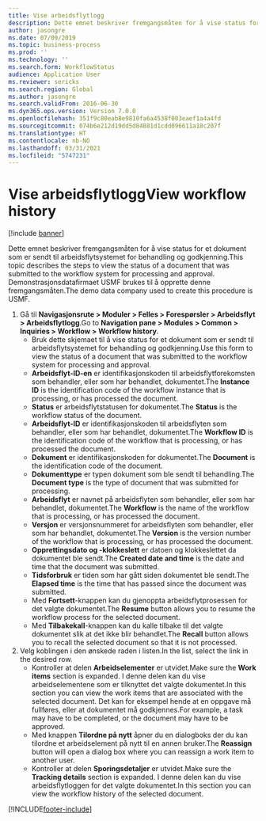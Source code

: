 ```yaml
---
title: Vise arbeidsflytlogg
description: Dette emnet beskriver fremgangsmåten for å vise status for et dokument som er sendt til arbeidsflytsystemet for behandling og godkjenning.
author: jasongre
ms.date: 07/09/2019
ms.topic: business-process
ms.prod: ''
ms.technology: ''
ms.search.form: WorkflowStatus
audience: Application User
ms.reviewer: sericks
ms.search.region: Global
ms.author: jasongre
ms.search.validFrom: 2016-06-30
ms.dyn365.ops.version: Version 7.0.0
ms.openlocfilehash: 351f9c80eab8e9810fa6a4538f003eaef1a4a4fd
ms.sourcegitcommit: 074b6e212d19dd5d84881d1cdd096611a18c207f
ms.translationtype: HT
ms.contentlocale: nb-NO
ms.lasthandoff: 03/31/2021
ms.locfileid: "5747231"
---
```

# <a name="view-workflow-history"></a><span data-ttu-id="daa5c-103">Vise arbeidsflytlogg</span><span class="sxs-lookup"><span data-stu-id="daa5c-103">View workflow history</span></span>

[!include [banner](../../includes/banner.md)]

<span data-ttu-id="daa5c-104">Dette emnet beskriver fremgangsmåten for å vise status for et dokument som er sendt til arbeidsflytsystemet for behandling og godkjenning.</span><span class="sxs-lookup"><span data-stu-id="daa5c-104">This topic describes the steps to view the status of a document that was submitted to the workflow system for processing and approval.</span></span> <span data-ttu-id="daa5c-105">Demonstrasjonsdatafirmaet USMF brukes til å opprette denne fremgangsmåten.</span><span class="sxs-lookup"><span data-stu-id="daa5c-105">The demo data company used to create this procedure is USMF.</span></span>

1. <span data-ttu-id="daa5c-106">Gå til **Navigasjonsrute > Moduler > Felles > Forespørsler > Arbeidsflyt > Arbeidsflytlogg**.</span><span class="sxs-lookup"><span data-stu-id="daa5c-106">Go to **Navigation pane > Modules > Common > Inquiries > Workflow > Workflow history**.</span></span>
    - <span data-ttu-id="daa5c-107">Bruk dette skjemaet til å vise status for et dokument som er sendt til arbeidsflytsystemet for behandling og godkjenning.</span><span class="sxs-lookup"><span data-stu-id="daa5c-107">Use this form to view the status of a document that was submitted to the workflow system for processing and approval.</span></span>  
    - <span data-ttu-id="daa5c-108">**Arbeidsflyt-ID-en** er identifikasjonskoden til arbeidsflytforekomsten som behandler, eller som har behandlet, dokumentet.</span><span class="sxs-lookup"><span data-stu-id="daa5c-108">The **Instance ID** is the identification code of the workflow instance that is processing, or has processed the document.</span></span>  
    - <span data-ttu-id="daa5c-109">**Status** er arbeidsflytstatusen for dokumentet.</span><span class="sxs-lookup"><span data-stu-id="daa5c-109">The **Status** is the workflow status of the document.</span></span>  
    - <span data-ttu-id="daa5c-110">**Arbeidsflyt-ID** er identifikasjonskoden til arbeidsflyten som behandler, eller som har behandlet, dokumentet.</span><span class="sxs-lookup"><span data-stu-id="daa5c-110">The **Workflow ID** is the identification code of the workflow that is processing, or has processed the document.</span></span>  
    - <span data-ttu-id="daa5c-111">**Dokument** er identifikasjonskoden for dokumentet.</span><span class="sxs-lookup"><span data-stu-id="daa5c-111">The **Document** is the identification code of the document.</span></span>  
    - <span data-ttu-id="daa5c-112">**Dokumenttype** er typen dokument som ble sendt til behandling.</span><span class="sxs-lookup"><span data-stu-id="daa5c-112">The **Document type** is the type of document that was submitted for processing.</span></span>  
    - <span data-ttu-id="daa5c-113">**Arbeidsflyt** er navnet på arbeidsflyten som behandler, eller som har behandlet, dokumentet.</span><span class="sxs-lookup"><span data-stu-id="daa5c-113">The **Workflow** is the name of the workflow that is processing, or has processed the document.</span></span>  
    - <span data-ttu-id="daa5c-114">**Versjon** er versjonsnummeret for arbeidsflyten som behandler, eller som har behandlet, dokumentet.</span><span class="sxs-lookup"><span data-stu-id="daa5c-114">The **Version** is the version number of the workflow that is processing, or has processed the document.</span></span>  
    - <span data-ttu-id="daa5c-115">**Opprettingsdato og -klokkeslett** er datoen og klokkeslettet da dokumentet ble sendt.</span><span class="sxs-lookup"><span data-stu-id="daa5c-115">The **Created date and time** is the date and time that the document was submitted.</span></span>  
    - <span data-ttu-id="daa5c-116">**Tidsforbruk** er tiden som har gått siden dokumentet ble sendt.</span><span class="sxs-lookup"><span data-stu-id="daa5c-116">The **Elapsed time** is the time that has passed since the document was submitted.</span></span>  
    - <span data-ttu-id="daa5c-117">Med **Fortsett**-knappen kan du gjenoppta arbeidsflytprosessen for det valgte dokumentet.</span><span class="sxs-lookup"><span data-stu-id="daa5c-117">The **Resume** button allows you to resume the workflow process for the selected document.</span></span>  
    - <span data-ttu-id="daa5c-118">Med **Tilbakekall**-knappen kan du kalle tilbake til det valgte dokumentet slik at det ikke blir behandlet.</span><span class="sxs-lookup"><span data-stu-id="daa5c-118">The **Recall** button allows you to recall the selected document so that it is not processed.</span></span>   
2. <span data-ttu-id="daa5c-119">Velg koblingen i den ønskede raden i listen.</span><span class="sxs-lookup"><span data-stu-id="daa5c-119">In the list, select the link in the desired row.</span></span>
    - <span data-ttu-id="daa5c-120">Kontroller at delen **Arbeidselementer** er utvidet.</span><span class="sxs-lookup"><span data-stu-id="daa5c-120">Make sure the **Work items** section is expanded.</span></span> <span data-ttu-id="daa5c-121">I denne delen kan du vise arbeidselementene som er tilknyttet det valgte dokumentet.</span><span class="sxs-lookup"><span data-stu-id="daa5c-121">In this section you can view the work items that are associated with the selected document.</span></span> <span data-ttu-id="daa5c-122">Det kan for eksempel hende at en oppgave må fullføres, eller at dokumentet må godkjennes.</span><span class="sxs-lookup"><span data-stu-id="daa5c-122">For example, a task may have to be completed, or the document may have to be approved.</span></span>  
    - <span data-ttu-id="daa5c-123">Med knappen **Tilordne på nytt** åpner du en dialogboks der du kan tilordne et arbeidselement på nytt til en annen bruker.</span><span class="sxs-lookup"><span data-stu-id="daa5c-123">The **Reassign** button will open a dialog box where you can reassign a work item to another user.</span></span>  
    - <span data-ttu-id="daa5c-124">Kontroller at delen **Sporingsdetaljer** er utvidet.</span><span class="sxs-lookup"><span data-stu-id="daa5c-124">Make sure the **Tracking details** section is expanded.</span></span> <span data-ttu-id="daa5c-125">I denne delen kan du vise arbeidsflytloggen for det valgte dokumentet.</span><span class="sxs-lookup"><span data-stu-id="daa5c-125">In this section you can view the workflow history of the selected document.</span></span>  



[!INCLUDE[footer-include](../../../../includes/footer-banner.md)]
